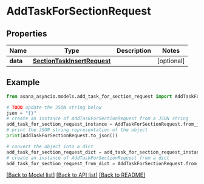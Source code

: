 # AddTaskForSectionRequest


## Properties

Name | Type | Description | Notes
------------ | ------------- | ------------- | -------------
**data** | [**SectionTaskInsertRequest**](SectionTaskInsertRequest.md) |  | [optional] 

## Example

```python
from asana_asyncio.models.add_task_for_section_request import AddTaskForSectionRequest

# TODO update the JSON string below
json = "{}"
# create an instance of AddTaskForSectionRequest from a JSON string
add_task_for_section_request_instance = AddTaskForSectionRequest.from_json(json)
# print the JSON string representation of the object
print(AddTaskForSectionRequest.to_json())

# convert the object into a dict
add_task_for_section_request_dict = add_task_for_section_request_instance.to_dict()
# create an instance of AddTaskForSectionRequest from a dict
add_task_for_section_request_from_dict = AddTaskForSectionRequest.from_dict(add_task_for_section_request_dict)
```
[[Back to Model list]](../README.md#documentation-for-models) [[Back to API list]](../README.md#documentation-for-api-endpoints) [[Back to README]](../README.md)


